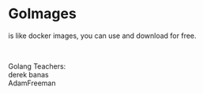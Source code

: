 # GoImages

is like docker images, you can use and download for free.
<!-- 

<details>
  <summary>
    <h1>🔻🔻 Demo and Image Version</h>
  </summary>

  <details>
    <summary>
      <h4>A1-Image First App </h4>
    </summary>
    <p align="center">
      <img src="https://github.com/sinalalebakhsh/DjangoImages/blob/main/01-Basic/121-Django/Screenshot%20from%202023-11-28%2000-25-39.png" width="250" alt="Image 1">
      <img src="https://github.com/sinalalebakhsh/DjangoImages/blob/main/01-Basic/121-Django/Practice_01-30/Practive_07%20Image-17%20Django%20Form%20with%20demo%20png/A1/B1/Screenshot%20from%202023-11-27%2005-15-23.png" width="250" alt="Image 2">
      <img src="https://github.com/sinalalebakhsh/DjangoImages/blob/main/01-Basic/121-Django/Practice_01-30/Practive_07%20Image-18%20Django%20Form/A1/B1/ezgif.com-video-to-gif.gif" width="250" alt="Image 3">
    </p>
  </details>
  <details>
    <summary>
      <h4>DjangoImage:Practice8 Authentication System (1-...)</h4>
    </summary>
    <p align="center">
      <img src="https://github.com/sinalalebakhsh/DjangoImages/blob/main/01-Basic/121-Django/Practice_01-30/Practive_08%20Image-01%20Authentication%20System%20_Login/A1/B1/Screenshot%20from%202023-11-28%2014-45-28.png" width="250" alt="Image 1">
      <img src="#" width="250" alt="Image 2">
      <img src="#" width="250" alt="Image 3">
    </p>
  </details>
</details> -->


<br>


<p>Golang Teachers:<br>derek banas<br>AdamFreeman</p>


